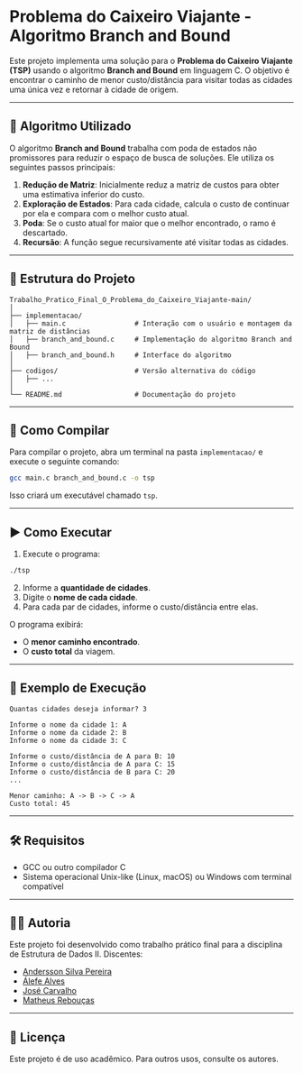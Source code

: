 # Problema do Caixeiro Viajante - Algoritmo Branch and Bound

Este projeto implementa uma solução para o **Problema do Caixeiro Viajante (TSP)** usando o algoritmo **Branch and Bound** em linguagem C. O objetivo é encontrar o caminho de menor custo/distância para visitar todas as cidades uma única vez e retornar à cidade de origem.

---

## 📌 Algoritmo Utilizado

O algoritmo **Branch and Bound** trabalha com poda de estados não promissores para reduzir o espaço de busca de soluções. Ele utiliza os seguintes passos principais:

1. **Redução de Matriz**: Inicialmente reduz a matriz de custos para obter uma estimativa inferior do custo.
2. **Exploração de Estados**: Para cada cidade, calcula o custo de continuar por ela e compara com o melhor custo atual.
3. **Poda**: Se o custo atual for maior que o melhor encontrado, o ramo é descartado.
4. **Recursão**: A função segue recursivamente até visitar todas as cidades.

---

## 📂 Estrutura do Projeto

```
Trabalho_Pratico_Final_O_Problema_do_Caixeiro_Viajante-main/
│
├── implementacao/
│   ├── main.c                 # Interação com o usuário e montagem da matriz de distâncias
│   ├── branch_and_bound.c     # Implementação do algoritmo Branch and Bound
│   ├── branch_and_bound.h     # Interface do algoritmo
│
├── codigos/                   # Versão alternativa do código
│   ├── ...
│
└── README.md                  # Documentação do projeto
```

---

## 🧪 Como Compilar

Para compilar o projeto, abra um terminal na pasta `implementacao/` e execute o seguinte comando:

```bash
gcc main.c branch_and_bound.c -o tsp
```

Isso criará um executável chamado `tsp`.

---

## ▶️ Como Executar

1. Execute o programa:

```bash
./tsp
```

2. Informe a **quantidade de cidades**.
3. Digite o **nome de cada cidade**.
4. Para cada par de cidades, informe o custo/distância entre elas.

O programa exibirá:

- O **menor caminho encontrado**.
- O **custo total** da viagem.

---

## 🧠 Exemplo de Execução

```
Quantas cidades deseja informar? 3

Informe o nome da cidade 1: A
Informe o nome da cidade 2: B
Informe o nome da cidade 3: C

Informe o custo/distância de A para B: 10
Informe o custo/distância de A para C: 15
Informe o custo/distância de B para C: 20
...

Menor caminho: A -> B -> C -> A
Custo total: 45
```

---

## 🛠️ Requisitos

- GCC ou outro compilador C
- Sistema operacional Unix-like (Linux, macOS) ou Windows com terminal compatível

---

## 👨‍💻 Autoria

Este projeto foi desenvolvido como trabalho prático final para a disciplina de Estrutura de Dados II.
Discentes:
- [Andersson Silva Pereira](https://github.com/Moab76)
- [Álefe Alves](https://github.com/AlefeAlvesC)
- [José Carvalho](https://github.com/JcVison)
- [Matheus Rebouças](https://github.com/Math77077)
---

## 📃 Licença

Este projeto é de uso acadêmico. Para outros usos, consulte os autores.
